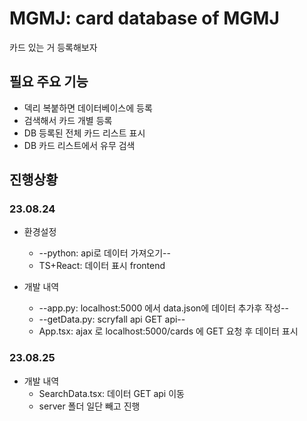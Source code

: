 # MGMJ: card database of MGMJ 
카드 있는 거 등록해보자

## 필요 주요 기능
- 덱리 복붙하면 데이터베이스에 등록
- 검색해서 카드 개별 등록
- DB 등록된 전체 카드 리스트 표시
- DB 카드 리스트에서 유무 검색  

## 진행상황
### 23.08.24
- 환경설정
    - --python: api로 데이터 가져오기--
    - TS+React: 데이터 표시 frontend

- 개발 내역
    - --app.py: localhost:5000 에서 data.json에 데이터 추가후 작성--
    - --getData.py: scryfall api GET api--
    - App.tsx: ajax 로 localhost:5000/cards 에 GET 요청 후 데이터 표시

### 23.08.25
- 개발 내역
    - SearchData.tsx: 데이터 GET api 이동
    - server 폴더 일단 빼고 진행
